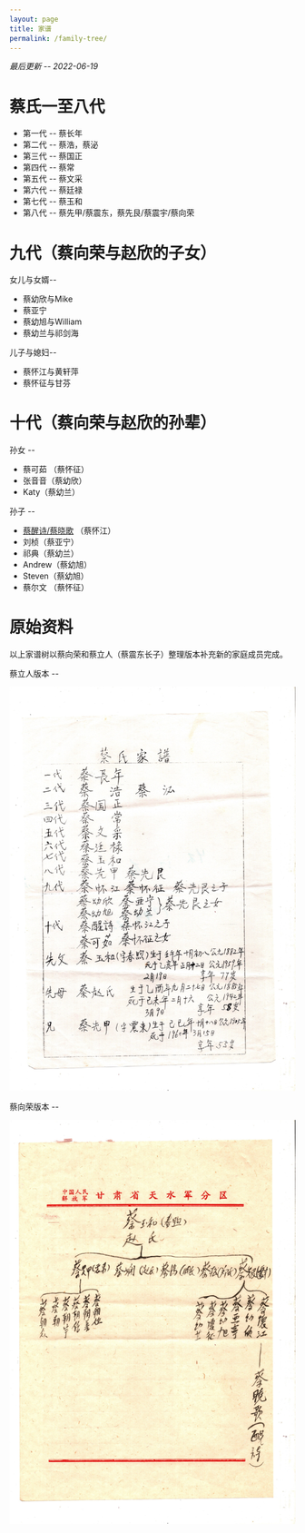 ```yaml
---
layout: page
title: 家谱
permalink: /family-tree/
---
```


*最后更新 -- 2022-06-19*

# 蔡氏一至八代

* 第一代 -- 蔡长年
* 第二代 -- 蔡浩，蔡泌
* 第三代 -- 蔡国正
* 第四代 -- 蔡常
* 第五代 -- 蔡文采
* 第六代 -- 蔡廷禄
* 第七代 -- 蔡玉和
* 第八代 -- 蔡先甲/蔡震东，蔡先艮/蔡震宇/蔡向荣

# 九代（蔡向荣与赵欣的子女）

女儿与女婿--

* 蔡幼欣与Mike
* 蔡亚宁
* 蔡幼旭与William
* 蔡幼兰与祁剑海

儿子与媳妇--

* 蔡怀江与黄轩萍
* 蔡怀征与甘芬

# 十代（蔡向荣与赵欣的孙辈）

孙女 -- 

* 蔡可茹 （蔡怀征）
* 张音音（蔡幼欣）
* Katy（蔡幼兰）

孙子 -- 

* [蔡醒诗/蔡晓歌](https://newptcai.gitlab.io/) （蔡怀江）
* 刘桢（蔡亚宁）
* 祁典（蔡幼兰）
* Andrew（蔡幼旭）
* Steven（蔡幼旭）
* 蔡尔文 （蔡怀征）

# 原始资料

以上家谱树以蔡向荣和蔡立人（蔡震东长子）整理版本补充新的家庭成员完成。

蔡立人版本 --

![Cai family tree](/assets/family-tree.jpg)

蔡向荣版本 --

![Cai family tree](/assets/family-tree-01.jpg)
